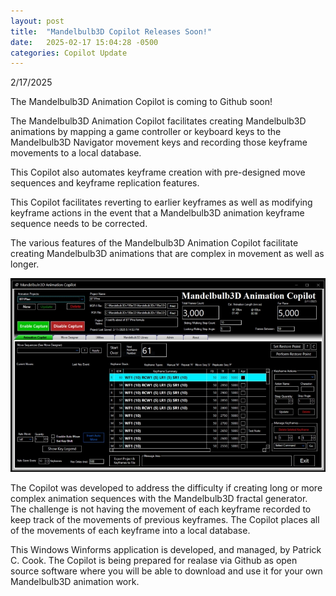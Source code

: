 ```yaml
---
layout: post
title:  "Mandelbulb3D Copilot Releases Soon!"
date:   2025-02-17 15:04:28 -0500
categories: Copilot Update
---
```

2/17/2025 

The Mandelbulb3D Animation Copilot is coming to Github soon!

The Mandelbulb3D Animation Copilot facilitates creating Mandelbulb3D animations by mapping a game controller or keyboard keys to the Mandelbulb3D Navigator movement keys and recording those keyframe movements to a local database.

This Copilot also automates keyframe creation with pre-designed move sequences and keyframe replication features.

This Copilot facilitates reverting to earlier keyframes as well as modifying keyframe actions in the event that a Mandelbulb3D animation keyframe sequence needs to be corrected.

The various features of the Mandelbulb3D Animation Copilot facilitate creating Mandelbulb3D animations that are complex in movement as well as longer.

<img src="../assets/images/MB Copilot Main Screen 800x600.jpg">

The Copilot was developed to address the difficulty if creating long or more complex animation sequences with the Mandelbulb3D fractal generator. The challenge is not having the movement of each keyframe recorded to keep track of the movements of previous keyframes. The Copilot places all of the movements of each keyframe into a local database.

This Windows Winforms application is developed, and managed, by Patrick C. Cook. The Copilot is being prepared for realase via Github as open source software where you will be able to download and use it for your own Mandelbulb3D animation work. 
